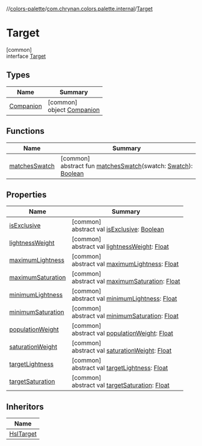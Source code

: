 //[colors-palette](../../../index.md)/[com.chrynan.colors.palette.internal](../index.md)/[Target](index.md)

# Target

[common]\
interface [Target](index.md)

## Types

| Name | Summary |
|---|---|
| [Companion](-companion/index.md) | [common]<br>object [Companion](-companion/index.md) |

## Functions

| Name | Summary |
|---|---|
| [matchesSwatch](matches-swatch.md) | [common]<br>abstract fun [matchesSwatch](matches-swatch.md)(swatch: [Swatch](../../com.chrynan.colors.palette/-swatch/index.md)): [Boolean](https://kotlinlang.org/api/latest/jvm/stdlib/kotlin/-boolean/index.html) |

## Properties

| Name | Summary |
|---|---|
| [isExclusive](is-exclusive.md) | [common]<br>abstract val [isExclusive](is-exclusive.md): [Boolean](https://kotlinlang.org/api/latest/jvm/stdlib/kotlin/-boolean/index.html) |
| [lightnessWeight](lightness-weight.md) | [common]<br>abstract val [lightnessWeight](lightness-weight.md): [Float](https://kotlinlang.org/api/latest/jvm/stdlib/kotlin/-float/index.html) |
| [maximumLightness](maximum-lightness.md) | [common]<br>abstract val [maximumLightness](maximum-lightness.md): [Float](https://kotlinlang.org/api/latest/jvm/stdlib/kotlin/-float/index.html) |
| [maximumSaturation](maximum-saturation.md) | [common]<br>abstract val [maximumSaturation](maximum-saturation.md): [Float](https://kotlinlang.org/api/latest/jvm/stdlib/kotlin/-float/index.html) |
| [minimumLightness](minimum-lightness.md) | [common]<br>abstract val [minimumLightness](minimum-lightness.md): [Float](https://kotlinlang.org/api/latest/jvm/stdlib/kotlin/-float/index.html) |
| [minimumSaturation](minimum-saturation.md) | [common]<br>abstract val [minimumSaturation](minimum-saturation.md): [Float](https://kotlinlang.org/api/latest/jvm/stdlib/kotlin/-float/index.html) |
| [populationWeight](population-weight.md) | [common]<br>abstract val [populationWeight](population-weight.md): [Float](https://kotlinlang.org/api/latest/jvm/stdlib/kotlin/-float/index.html) |
| [saturationWeight](saturation-weight.md) | [common]<br>abstract val [saturationWeight](saturation-weight.md): [Float](https://kotlinlang.org/api/latest/jvm/stdlib/kotlin/-float/index.html) |
| [targetLightness](target-lightness.md) | [common]<br>abstract val [targetLightness](target-lightness.md): [Float](https://kotlinlang.org/api/latest/jvm/stdlib/kotlin/-float/index.html) |
| [targetSaturation](target-saturation.md) | [common]<br>abstract val [targetSaturation](target-saturation.md): [Float](https://kotlinlang.org/api/latest/jvm/stdlib/kotlin/-float/index.html) |

## Inheritors

| Name |
|---|
| [HslTarget](../-hsl-target/index.md) |

